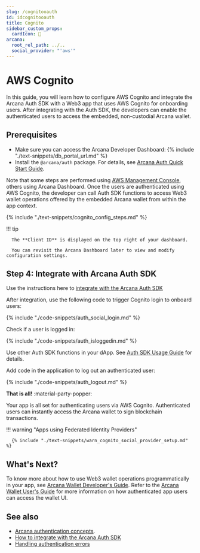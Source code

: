 ```yaml
---
slug: /cognitooauth
id: idcognitooauth
title: Cognito
sidebar_custom_props:
  cardIcon: 🤝
arcana:
  root_rel_path: ../..
  social_provider: "'aws'"
---
```


# AWS Cognito

In this guide, you will learn how to configure AWS Cognito and integrate the Arcana Auth SDK with a Web3 app that uses AWS Cognito for onboarding users. After integrating with the Auth SDK, the developers can enable the authenticated users to access the embedded, non-custodial Arcana wallet.

## Prerequisites

* Make sure you can access the Arcana Developer Dashboard: {% include "./text-snippets/db_portal_url.md" %}
* Install the `@arcana/auth` package. For details, see [Arcana Auth Quick Start Guide]({{page.meta.arcana.root_rel_path}}/walletsdk/wallet_qs.md).

Note that some steps are performed using [AWS Management Console](https://docs.aws.amazon.com/cognito/latest/developerguide/cognito-user-pools-app-idp-settings.html), others using Arcana Dashboard. Once the users are authenticated using AWS Cognito, the developer can call Auth SDK functions to access Web3 wallet operations offered by the embedded Arcana wallet from within the app context.

{% include "./text-snippets/cognito_config_steps.md" %}

!!! tip

      The **Client ID** is displayed on the top right of your dashboard.

      You can revisit the Arcana Dashboard later to view and modify configuration settings. 

## Step 4: Integrate with Arcana Auth SDK

Use the instructions here to [integrate with the Arcana Auth SDK]({{page.meta.arcana.root_rel_path}}/howto/integrate_auth/index.md)

After integration, use the following code to trigger Cognito login to onboard users:

{% include "./code-snippets/auth_social_login.md" %}

Check if a user is logged in:

{% include "./code-snippets/auth_isloggedin.md" %}

Use other Auth SDK functions in your dApp. See [Auth SDK Usage Guide]({{page.meta.arcana.root_rel_path}}/walletsdk/wallet_usage.md) for details.

Add code in the application to log out an authenticated user:

{% include "./code-snippets/auth_logout.md" %}

**That is all!**  :material-party-popper:

Your app is all set for authenticating users via AWS Cognito. Authenticated users can instantly access the Arcana wallet to sign blockchain transactions.

!!! warning "Apps using Federated Identity Providers"

      {% include "./text-snippets/warn_cognito_social_provider_setup.md" %}

## What's Next?

To know more about how to use Web3 wallet operations programmatically in your app, see [Arcana Wallet Developer's Guide]({{page.meta.arcana.root_rel_path}}/howto/arcana_wallet/index.md). Refer to the [Arcana Wallet User's Guide]({{page.meta.arcana.root_rel_path}}/howto/wallet_ui.md) for more information on how authenticated app users can access the wallet UI.
## See also

* [Arcana authentication concepts]({{page.meta.arcana.root_rel_path}}/concepts/authtype/arcanaauth.md).
* [How to integrate with the Arcana Auth SDK]({{page.meta.arcana.root_rel_path}}/howto/integrate_auth/index.md)
* [Handling authentication errors]({{page.meta.arcana.root_rel_path}}/walletsdk/wallet_err.md)
